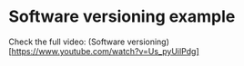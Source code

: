 # Software versioning example

Check the full video:
(Software versioning)[https://www.youtube.com/watch?v=Us_pyUilPdg]
